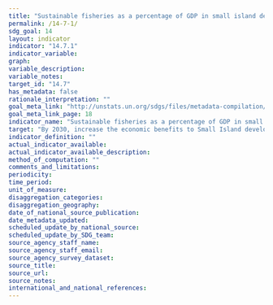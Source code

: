 ```yaml
---
title: "Sustainable fisheries as a percentage of GDP in small island developing States, least developed countries and all countries"
permalink: /14-7-1/
sdg_goal: 14
layout: indicator
indicator: "14.7.1"
indicator_variable: 
graph: 
variable_description: 
variable_notes: 
target_id: "14.7"
has_metadata: false
rationale_interpretation: ""
goal_meta_link: "http://unstats.un.org/sdgs/files/metadata-compilation/Metadata-Goal-14.pdf"
goal_meta_link_page: 18
indicator_name: "Sustainable fisheries as a percentage of GDP in small island developing States, least developed countries and all countries"
target: "By 2030, increase the economic benefits to Small Island developing States and least developed countries from the sustainable use of marine resources, including through sustainable management of fisheries, aquaculture and tourism."
indicator_definition: ""
actual_indicator_available: 
actual_indicator_available_description: 
method_of_computation: ""
comments_and_limitations: 
periodicity: 
time_period: 
unit_of_measure: 
disaggregation_categories: 
disaggregation_geography: 
date_of_national_source_publication: 
date_metadata_updated: 
scheduled_update_by_national_source: 
scheduled_update_by_SDG_team: 
source_agency_staff_name: 
source_agency_staff_email: 
source_agency_survey_dataset: 
source_title: 
source_url: 
source_notes: 
international_and_national_references: 
---
```


